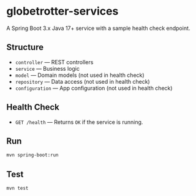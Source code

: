 # globetrotter-services

A Spring Boot 3.x Java 17+ service with a sample health check endpoint.

## Structure
- `controller` — REST controllers
- `service` — Business logic
- `model` — Domain models (not used in health check)
- `repository` — Data access (not used in health check)
- `configuration` — App configuration (not used in health check)

## Health Check
- `GET /health` — Returns `OK` if the service is running.

## Run
```sh
mvn spring-boot:run
```

## Test
```sh
mvn test
```